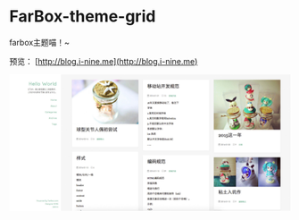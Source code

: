 # FarBox-theme-grid
farbox主题喵！~

预览： [http://blog.i-nine.me](http://blog.i-nine.me)

<img src="./preview.jpg">
